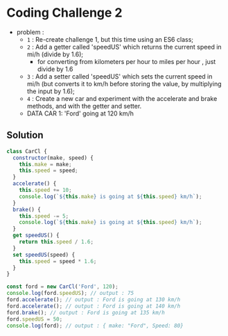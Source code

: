 # Coding Challenge 2

- problem : 
    - `1` : Re-create challenge 1, but this time using an ES6 class;
    - `2` : Add a getter called 'speedUS' which returns the current speed in mi/h (divide by 1.6);
        - for converting from kilometers per hour to miles per hour , just divide by 1.6
    - `3` : Add a setter called 'speedUS' which sets the current speed in mi/h (but converts it to km/h before storing the value, by multiplying the input by 1.6);
    - `4` : Create a new car and experiment with the accelerate and brake methods, and with the getter and setter.
    - DATA CAR 1: 'Ford' going at 120 km/h

## Solution

```js
class CarCl {
  constructor(make, speed) {
    this.make = make;
    this.speed = speed;
  }
  accelerate() {
    this.speed += 10;
    console.log(`${this.make} is going at ${this.speed} km/h`);
  }
  brake() {
    this.speed -= 5;
    console.log(`${this.make} is going at ${this.speed} km/h`);
  }
  get speedUS() {
    return this.speed / 1.6;
  }
  set speedUS(speed) {
    this.speed = speed * 1.6;
  }
}

const ford = new CarCl('Ford', 120);
console.log(ford.speedUS); // output : 75
ford.accelerate(); // output : Ford is going at 130 km/h
ford.accelerate(); // output : Ford is going at 140 km/h
ford.brake(); // output : Ford is going at 135 km/h
ford.speedUS = 50; 
console.log(ford); // output : { make: "Ford", Speed: 80}
```
